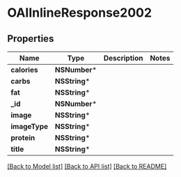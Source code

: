 # OAIInlineResponse2002

## Properties
Name | Type | Description | Notes
------------ | ------------- | ------------- | -------------
**calories** | **NSNumber*** |  | 
**carbs** | **NSString*** |  | 
**fat** | **NSString*** |  | 
**_id** | **NSNumber*** |  | 
**image** | **NSString*** |  | 
**imageType** | **NSString*** |  | 
**protein** | **NSString*** |  | 
**title** | **NSString*** |  | 

[[Back to Model list]](../README.md#documentation-for-models) [[Back to API list]](../README.md#documentation-for-api-endpoints) [[Back to README]](../README.md)


